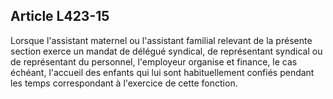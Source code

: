 ## Article L423-15

Lorsque l'assistant maternel ou l'assistant familial relevant de la présente section exerce un mandat de
délégué syndical, de représentant syndical ou de représentant du personnel, l'employeur organise et finance,
le cas échéant, l'accueil des enfants qui lui sont habituellement confiés pendant les temps correspondant à
l'exercice de cette fonction.

